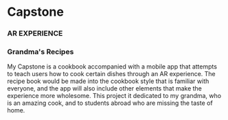 # Capstone
### AR EXPERIENCE 
### Grandma's Recipes
My Capstone is a cookbook accompanied with a mobile app that attempts to teach users how to cook certain dishes through an AR experience. The recipe book would be made into the cookbook style that is familiar with everyone, and the app will also include other elements that make the experience more wholesome. This project it dedicated to my grandma, who is an amazing cook, and to students abroad who are missing the taste of home.
